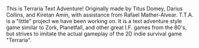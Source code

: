 This is Terraria Text Adventure! Originally made by
Titus Domey, Darius Collins, and Kiretan Amin, with 
assistance from Rafael Mather-Alvear. T.T.A. is a "little" 
project we have been working on. It is a text adventure 
style game similar to Zork, Planetfall, and other great 
I.F. games from the 80's, but strives to imitate the 
actual gameplay of the 2D indie survival game "Terraria".
